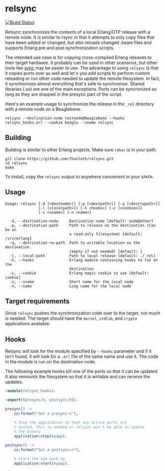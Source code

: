 # relsync

[![Build Status](https://travis-ci.org/fhunleth/relsync.png)](https://travis-ci.org/fhunleth/relsync)

Relsync synchronizes the contents of a local Erlang/OTP release with a
remote node. It is similar to rsync in that it attempts to only copy
files that have been added or changed, but also reloads changed .beam
files and supports Erlang pre and post synchronization scripts.

The intended use case is for copying cross-compiled Erlang releases to
their target hardware. It probably can be used in other scenarios, but
other tools like [sync](https://github.com/rustyio/sync) may be easier
to use. The advantage to using `relsync` is that it copies ports over
as well and let's you add scripts to perform custom reloading or run
other code needed to update the remote filesystem. In fact, it
synchronizes almost everything that's safe to synchronize. Shared
libraries (.so) are one of the main exceptions. Ports can be syncronized
so long as they are stopped in the presync part of the script.

Here's an example usage to synchronize the release in the `_rel` directory
with a remote node on a Beaglebone.

    relsync --destination-node testnode@beaglebone --hooks relsync_hooks.erl --cookie beagle --sname relsync

## Building

Building is similar to other Erlang projects. Make sure `rebar` is in
your path.

    git clone https://github.com/fhunleth/relsync.git
    cd relsync
    make

To install, copy the `relsync` output to anywhere convenient in your `$PATH`.

## Usage

```
Usage: relsync [-d [<destnode>]] [-p [<destpath>]] [-q [<destrwpath>]]
               [-l [<localpath>]] [-h <hooks>] [-c [<cookie>]]
               [-s <sname>] [-n <name>]

  -d, --destination-node     Destination node [default: node@other]
  -p, --destination-path     Path to release on the destination (Can be on 
                             a read-only filesystem) [default: /srv/erlang]
  -q, --destination-rw-path  Path to writable location on the destination 
                             (empty if not needed) [default: ]
  -l, --local-path           Path to local release [default: ./_rel]
  -h, --hooks                Erlang module containing hooks to run on the 
                             destination
  -c, --cookie               Erlang magic cookie to use [default: cookie]
  -s, --sname                Short name for the local node
  -n, --name                 Long name for the local node
```

## Target requirements

Since `relsync` pushes the synchronization code over to the target, not much
is needed. The target should have the `kernel`, `stdlib`, and `crypto`
applications available.

## Hooks

Relsync will look for the module specified by `--hooks` parameter and if it
isn't found, it will look for a `.erl` file of the same name and use it. The
code in the module is run on the destination node.

The following example hooks kill one of the ports so that it can be updated.
It also remounts the filesystem so that it is writable and can receive the updates.

```erlang
-module(relsync_hooks).

-export([presync/0, postsync/0]).

presync() ->
    io:format("Got a presync~n"),

    % Stop the application so that any active ports are
    % exited. This is needed or relsync won't be able to update
    % the binary.
    application:stop(myapp).

postsync() ->
    io:format("Got a postsync~n"),

    % Start the app back up
    application:start(myapp).
```
